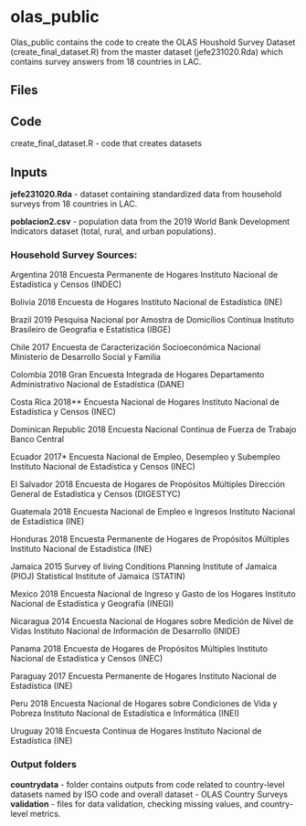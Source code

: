 # olas_public

Olas_public contains the code to create the OLAS Houshold Survey Dataset (create_final_dataset.R) from the master dataset (jefe231020.Rda) which contains survey answers from 18 countries in LAC. 

## Files 
## Code
create_final_dataset.R - code that creates datasets

## Inputs
**jefe231020.Rda** - dataset containing standardized data from household surveys from 18 countries in LAC. 

**poblacion2.csv** - population data from the 2019 World Bank Development Indicators dataset (total, rural, and urban populations).

### Household Survey Sources: 

Argentina
2018
Encuesta Permanente de Hogares
Instituto Nacional de Estadística y Censos (INDEC)

Bolivia
2018
Encuesta de Hogares
Instituto Nacional de Estadística (INE)

Brazil
2019
Pesquisa Nacional por Amostra de Domicílios Contínua
Instituto Brasileiro de Geografia e Estatística (IBGE)

Chile
2017
Encuesta de Caracterización Socioeconómica Nacional
Ministerio de Desarrollo Social y Familia

Colombia
2018
Gran Encuesta Integrada de Hogares
Departamento Administrativo Nacional de Estadística (DANE)

Costa Rica
2018**
Encuesta Nacional de Hogares
Instituto Nacional de Estadística y Censos (INEC)

Dominican Republic
2018
Encuesta Nacional Continua de Fuerza de Trabajo
Banco Central

Ecuador
2017*
Encuesta Nacional de Empleo, Desempleo y Subempleo
Instituto Nacional de Estadística y Censos (INEC)

El Salvador
2018
Encuesta de Hogares de Propósitos Múltiples
Dirección General de Estadística y Censos (DIGESTYC)

Guatemala
2018
Encuesta Nacional de Empleo e Ingresos
Instituto Nacional de Estadística (INE)

Honduras
2018
Encuesta Permanente de Hogares de Propósitos Múltiples
Instituto Nacional de Estadística (INE)

Jamaica
2015
Survey of living Conditions
Planning Institute of Jamaica (PIOJ)
Statistical Institute of Jamaica (STATIN)

Mexico
2018
Encuesta Nacional de Ingreso y Gasto de los Hogares
Instituto Nacional de Estadística y Geografía (INEGI)

Nicaragua
2014
Encuesta Nacional de Hogares sobre Medición de Nivel de Vidas
Instituto Nacional de Información de Desarrollo (INIDE)

Panama
2018
Encuesta de Hogares de Propósitos Múltiples
Instituto Nacional de Estadística y Censos (INEC)

Paraguay
2017
Encuesta Permanente de Hogares
Instituto Nacional de Estadística (INE)

Peru
2018
Encuesta Nacional de Hogares sobre Condiciones de Vida y Pobreza
Instituto Nacional de Estadística e Informática (INEI)

Uruguay
2018
Encuesta Continua de Hogares
Instituto Nacional de Estadística (INE)


### Output folders
**countrydata** - folder contains outputs from code related to country-level datasets named by ISO code and overall dataset - OLAS Country Surveys
**validation** - files for data validation, checking missing values, and country-level metrics. 
